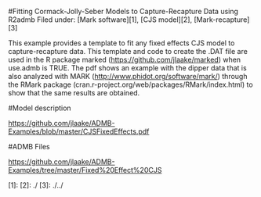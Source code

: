 #Fitting Cormack-Jolly-Seber Models to Capture-Recapture Data using R2admb
Filed under: [Mark software][1], [CJS model][2], [Mark-recapture][3]

This example provides a template to fit any fixed effects CJS model to capture-recapture data.  This template and code to create the .DAT file are used in the R package marked (https://github.com/jlaake/marked) when use.admb is TRUE. The pdf shows an example with the dipper data that is also analyzed with MARK (http://www.phidot.org/software/mark/)  through the RMark package (cran.r-project.org/web/packages/RMark/index.html) to show that the same results are obtained.



#Model description

https://github.com/jlaake/ADMB-Examples/blob/master/CJSFixedEffects.pdf

#ADMB Files
 
 https://github.com/jlaake/ADMB-Examples/tree/master/Fixed%20Effect%20CJS
 
 [1]: 
 [2]: ./
 [3]: ./../

